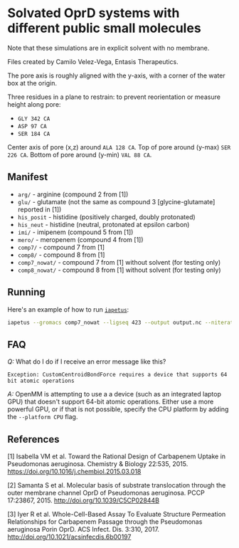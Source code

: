 # Solvated OprD systems with different public small molecules

Note that these simulations are in explicit solvent with no membrane.

Files created by Camilo Velez-Vega, Entasis Therapeutics.

The pore axis is roughly aligned with the y-axis, with a corner of the water box at the origin.

Three residues in a plane to restrain: to prevent reorientation or measure height along pore:
* `GLY 342 CA`
* `ASP 97 CA`
* `SER 184 CA`

Center axis of pore (x,z) around `ALA 128 CA`.
Top of pore around (y-max) `SER 226 CA`.
Bottom of pore around (y-min) `VAL 88 CA`.

## Manifest

* `arg/` - arginine (compound 2 from [1])
* `glu/` - glutamate (not the same as compound 3 [glycine-glutamate] reported in [1])
* `his_posit` - histidine (positively charged, doubly protonated)
* `his_neut` - histidine (neutral, protonated at epsilon carbon)
* `imi/` - imipenem (compound 5 from [1])
* `mero/` - meropenem (compound 4 from [1])
* `comp7/` - compound 7 from [1]
* `comp8/` - compound 8 from [1]
* `comp7_nowat/` - compound 7 from [1] without solvent (for testing only)
* `comp8_nowat/` - compound 8 from [1] without solvent (for testing only)


## Running

Here's an example of how to run [`iapetus`](http://github.com/choderalab/iapetus):
```bash
iapetus --gromacs comp7_nowat --ligseq 423 --output output.nc --niterations 100 --testmode --verbose
```

## FAQ

*Q:*  What do I do if I receive an error message like this?
```
Exception: CustomCentroidBondForce requires a device that supports 64 bit atomic operations
```
*A:* OpenMM is attempting to use a a device (such as an integrated laptop GPU) that doesn't support 64-bit atomic operations.
Either use a more powerful GPU, or if that is not possible, specify the CPU platform by adding the `--platform CPU` flag.

## References

[1] Isabella VM et al. Toward the Rational Design of Carbapenem Uptake in Pseudomonas aeruginosa. Chemistry & Biology 22:535, 2015. https://doi.org/10.1016/j.chembiol.2015.03.018

[2] Samanta S et al. Molecular basis of substrate translocation through the outer membrane channel OprD of Pseudomonas aeruginosa. PCCP 17:23867, 2015. http://doi.org/10.1039/C5CP02844B

[3] Iyer R et al. Whole-Cell-Based Assay To Evaluate Structure Permeation Relationships for Carbapenem Passage through the Pseudomonas aeruginosa Porin OprD. ACS Infect. Dis. 3:310, 2017. http://doi.org/10.1021/acsinfecdis.6b00197
